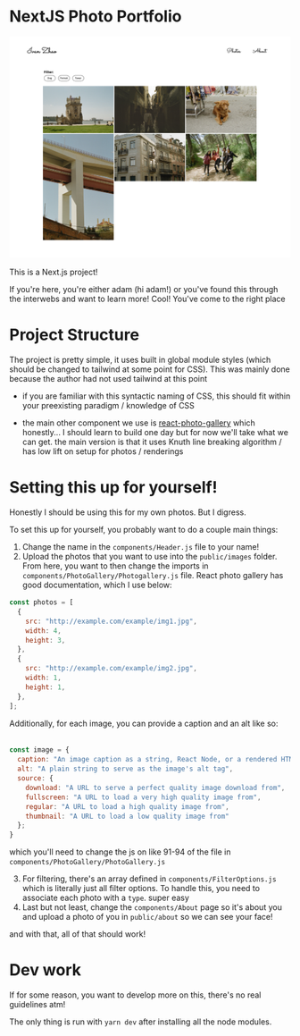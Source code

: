 # NextJS Photo Portfolio

![Screenshot](/public/site_ss.png)

This is a Next.js project!

If you're here, you're either adam (hi adam!) or you've found this through the interwebs and want to learn more! Cool! You've come to the right place

# Project Structure

The project is pretty simple, it uses built in global module styles (which should be changed to tailwind at some point for CSS). This was mainly done because the author had not used tailwind at this point

- if you are familiar with this syntactic naming of CSS, this should fit within your preexisting paradigm / knowledge of CSS

- the main other component we use is [react-photo-gallery](https://www.npmjs.com/package/react-photo-gallery) which honestly... I should learn to build one day but for now we'll take what we can get. the main version is that it uses Knuth line breaking algorithm / has low lift on setup for photos / renderings

# Setting this up for yourself!

Honestly I should be using this for my own photos. But I digress.

To set this up for yourself, you probably want to do a couple main things:

1. Change the name in the `components/Header.js` file to your name!
2. Upload the photos that you want to use into the `public/images` folder. From here, you want to then change the imports in `components/PhotoGallery/Photogallery.js` file. React photo gallery has good documentation, which I use below:

```js
const photos = [
  {
    src: "http://example.com/example/img1.jpg",
    width: 4,
    height: 3,
  },
  {
    src: "http://example.com/example/img2.jpg",
    width: 1,
    height: 1,
  },
];
```

Additionally, for each image, you can provide a caption and an alt like so:

```js

const image = {
  caption: "An image caption as a string, React Node, or a rendered HTML string",
  alt: "A plain string to serve as the image's alt tag",
  source: {
    download: "A URL to serve a perfect quality image download from",
    fullscreen: "A URL to load a very high quality image from",
    regular: "A URL to load a high quality image from",
    thumbnail: "A URL to load a low quality image from"
  };
}

```

which you'll need to change the js on like 91-94 of the file in `components/PhotoGallery/PhotoGallery.js`

3. For filtering, there's an array defined in `components/FilterOptions.js` which is literally just all filter options. To handle this, you need to associate each photo with a `type`. super easy
4. Last but not least, change the `components/About` page so it's about you and upload a photo of you in `public/about` so we can see your face!

and with that, all of that should work!

# Dev work

If for some reason, you want to develop more on this, there's no real guidelines atm!

The only thing is run with `yarn dev` after installing all the node modules.
